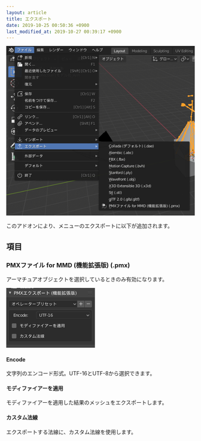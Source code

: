 ```yaml
---
layout: article
title: エクスポート
date: 2019-10-25 00:50:36 +0900
last_modified_at: 2019-10-27 00:39:17 +0900
---
```

![エクスポートメニュー](/assets/image/features/UI_manual_export.png)

このアドオンにより、メニューのエクスポートに以下が追加されます。

## 項目

### PMXファイル for MMD (機能拡張版) (.pmx)
アーマチュアオブジェクトを選択しているときのみ有効になります。

![エクスポートパラメータ](/assets/image/features/UI_manual_exporter_parameters.png)

#### Encode
文字列のエンコード形式。UTF-16とUTF-8から選択できます。

#### モディファイアーを適用
モディファイアーを適用した結果のメッシュをエクスポートします。

#### カスタム法線
エクスポートする法線に、カスタム法線を使用します。
